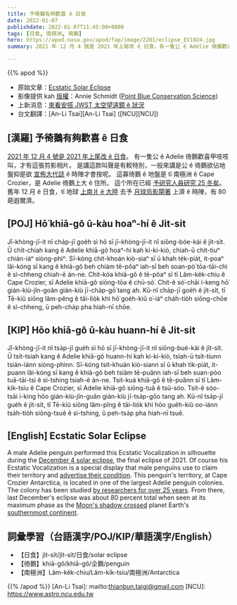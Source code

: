 ```yaml
---
title: 予徛鵝有夠歡喜 ê 日食
date: 2022-01-07
publishdate: 2022-01-07T11:45:00+0800
tags: [日食, 南極洲, 徛鵝]
hero: https://apod.nasa.gov/apod/fap/image/2201/eclipse_EV1024.jpg
summary: 2021 年 12 月 4 號是 2021 年上尾改 ê 日食，有一隻公 ê Adelie 徛鵝歡喜甲吱吱叫，才有這張相片。

---
```


{{% apod %}}

- 原始文章：[Ecstatic Solar Eclipse](https://apod.nasa.gov/apod/ap220107.html)
- 影像提供 kah [版權][copyright]：Annie Schmidt ([Point Blue Conservation Science](https://www.pointblue.org/))
- 上新消息：[來看安搭 JWST 太空望遠鏡 ê 狀況](https://jwst.nasa.gov/content/webbLaunch/whereIsWebb.html)
- 台文翻譯：[An-Li Tsai][An-Li Tsai] ([NCU][NCU])

## [漢羅] 予徛鵝有夠歡喜 ê 日食
[2021 年 12 月 4 號是 2021 年上尾改 ê 日食][December 4 solar eclipse]。
有一隻公 ê Adelie 徛鵝歡喜甲吱吱叫，才有這張剪影相片。
是講這款叫聲是有較特別，一般來講是公 ê 徛鵝欲佔地盤抑是欲 [宣佈大代誌][advertise their condition t] ê 時陣才會按呢。
這寡徛鵝 ê 地盤是 tī 南極洲 ê Cape Crozier，是 Adelie 徛鵝上大 ê 住所。
這个所在已經 [予研究人員研究 25 冬矣][by researchers for over 25 years]。
舊年 12 月 ê 日食，tī 地球 [上南爿 ê 大陸][southernmost continent] 去予 [月球烏影閘著][Moon's shadow crossed] 上濟 ê 時陣，有 80 葩遐爾濟。

## [POJ] Hō͘ khiā-gô ū-kàu hoaⁿ-hí ê Ji̍t-si̍t
Jī-khòng-jī-it nî cha̍p-jī goe̍h sì hō sī jī-khòng-jī-it nî siōng-bóe-kái ê ji̍t-si̍t.
Ū chi̍t-chiah kang ê Adelie khiā-gô hoaⁿ-hí kah ki-ki-kiò, chiah-ū chit-tiuⁿ chián-iáⁿ siòng-phìⁿ.
Sī-kóng chit-khoán kiò-siaⁿ sī ū khah te̍k-pia̍t, it-poaⁿ lâi-kóng sī kang ê khiā-gô beh chiàm tē-pôaⁿ iah-sī beh soan-pò͘ tōa-tāi-chì ê sì-chheng chiah-ē án-ne.
Chit-kóa khiā-gô ê tē-pôaⁿ sī tī Lâm-ke̍k-chiu ê Cape Crozier, sī Adelie khiā-gô siōng-tōa ê chū-só͘.
Chit-ê só͘-chāi í-keng hō͘ gián-kiù-jîn-goân gián-kiù jī-cha̍p-gō͘ tang ah.
Kū-nî cha̍p-jī goe̍h ê ji̍t-si̍t, tī Tē-kiû siōng lâm-pêng ê tāi-lio̍k khì hō͘ goe̍h-kiû o͘-iáⁿ cha̍h-tio̍h siōng-chōe ê sì-chheng, ū peh-cha̍p pha hiah-nī chōe.


## [KIP] Hōo khiā-gô ū-kàu huann-hí ê Ji̍t-si̍t
Jī-khòng-jī-it nî tsa̍p-jī gue̍h sì hō sī jī-khòng-jī-it nî siōng-bué-kái ê ji̍t-si̍t.
Ū tsi̍t-tsiah kang ê Adelie khiā-gô huann-hí kah ki-ki-kiò, tsiah-ū tsit-tiunn tsián-iánn siòng-phìnn.
Sī-kóng tsit-khuán kiò-siann sī ū khah ti̍k-pia̍t, it-puann lâi-kóng sī kang ê khiā-gô beh tsiàm tē-puânn iah-sī beh suan-pòo tuā-tāi-tsì ê sì-tshing tsiah-ē án-ne.
Tsit-kuá khiā-gô ê tē-puânn sī tī Lâm-ki̍k-tsiu ê Cape Crozier, sī Adelie khiā-gô siōng-tuā ê tsū-sóo.
Tsit-ê sóo-tsāi í-king hōo gián-kiù-jîn-guân gián-kiù jī-tsa̍p-gōo tang ah.
Kū-nî tsa̍p-jī gue̍h ê ji̍t-si̍t, tī Tē-kiû siōng lâm-pîng ê tāi-lio̍k khì hōo gue̍h-kiû oo-iánn tsa̍h-tio̍h siōng-tsuē ê sì-tshing, ū peh-tsa̍p pha hiah-nī tsuē.

## [English] Ecstatic Solar Eclipse

A male Adelie penguin performed this Ecstatic Vocalization in silhouette during the [December 4 solar eclipse][December 4 solar eclipse], the final eclipse of 2021.
Of course his Ecstatic Vocalization is a special display that male penguins use to claim their territory and [advertise their condition][advertise their condition e].
This penguin's territory, at Cape Crozier Antarctica, is located in one of the largest Adelie penguin colonies.
The colony has been studied [by researchers for over 25 years][by researchers for over 25 years].
From there, last December's eclipse was about 80 percent total when seen at its maximum phase as the [Moon's shadow crossed][Moon's shadow crossed] planet Earth's [southernmost continent][southernmost continent].

## 詞彙學習（台語漢字/POJ/KIP/華語漢字/English）
- 【日食】ji̍t-si̍t/ji̍t-si̍t/日食/solar eclipse
- 【徛鵝】khiā-gô/khiā-gô/企鵝/penguin
- 【南極洲】Lâm-ke̍k-chiu/Lâm-ki̍k-tsiu/南極洲/Antarctica


{{% /apod %}}
[An-Li Tsai]: mailto:thianbun.taigi@gmail.com
[NCU]: https://www.astro.ncu.edu.tw

[copyright]: https://apod.nasa.gov/apod/fap/lib/about_apod.html#srapply

[December 4 solar eclipse]:https://www.nasa.gov/content/dec-4-2021-eclipse
[advertise their condition e]:https://apod.nasa.gov/apod/ap211211.html
[advertise their condition t]:https://apod.tw/daily/20211211/
[by researchers for over 25 years]:https://penguinscience.com/current-projects/
[Moon's shadow crossed]:https://earthobservatory.nasa.gov/images/149174/antarctica-eclipsed
[southernmost continent]:https://antarcticsun.usap.gov/science/4693/
